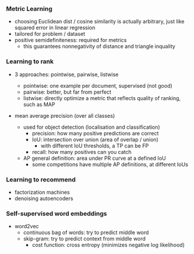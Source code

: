 ### Metric Learning

- choosing Euclidean dist / cosine similarity is actually arbitrary, just like squared error in linear regression
- tailored for problem / dataset
- positive semidefiniteness: required for metrics
    - this guarantees nonnegativity of distance and triangle inquality

### Learning to rank

- 3 approaches: pointwise, pairwise, listwise
    - pointwise: one example per document, supervised (not good)
    - pairwise: better, but far from perfect
    - listwise: directly optimize a metric that reflects quality of ranking, such as MAP

- mean average precision (over all classes)
    - used for object detection (localisation and classification)
        - precision: how many positive predictions are correct
        - IoU: intersection over union (area of overlap / union)
            - with different IoU thresholds, a TP can be FP
        - recall: how many positives can you catch
    - AP general definition: area under PR curve at a defined IoU
        - some competitions have multiple AP definitions, at different IoUs
### Learning to recommend

- factorization machines
- denoising autoencoders

### Self-supervised word embeddings

- word2vec
    - continuous bag of words: try to predict middle word
    - skip-gram: try to predict context from middle word
        - cost function: cross entropy (minimizes negative log likelihood)